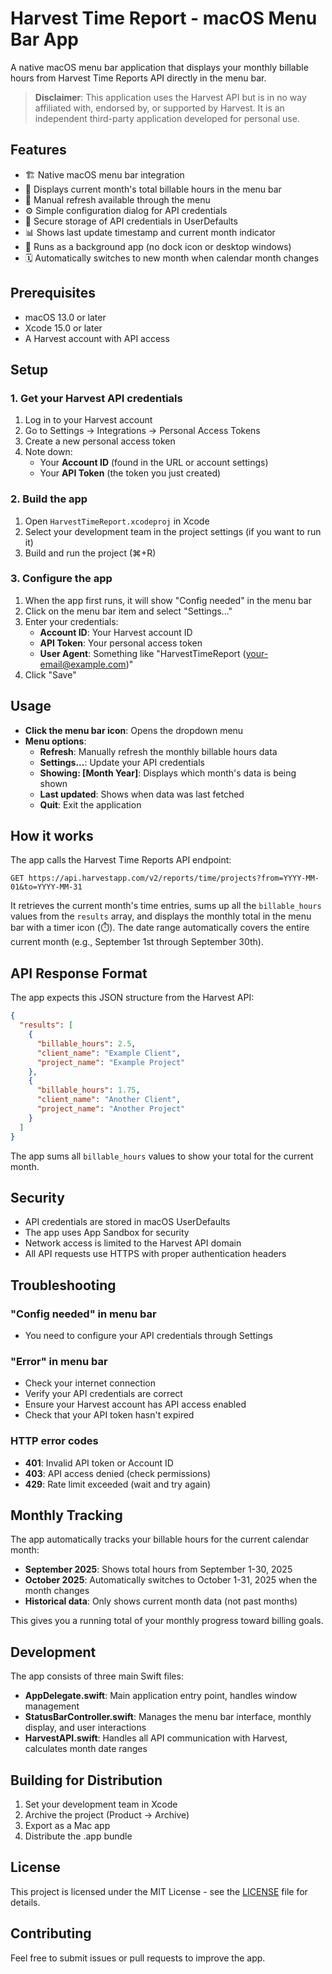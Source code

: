 # Harvest Time Report - macOS Menu Bar App

A native macOS menu bar application that displays your monthly billable hours from Harvest Time Reports API directly in the menu bar.

> **Disclaimer**: This application uses the Harvest API but is in no way affiliated with, endorsed by, or supported by Harvest. It is an independent third-party application developed for personal use.

## Features

- 🏗️ Native macOS menu bar integration
- 📅 Displays current month's total billable hours in the menu bar
- 🔄 Manual refresh available through the menu
- ⚙️ Simple configuration dialog for API credentials
- 🔐 Secure storage of API credentials in UserDefaults
- 📊 Shows last update timestamp and current month indicator
- 🚫 Runs as a background app (no dock icon or desktop windows)
- 🗓️ Automatically switches to new month when calendar month changes

## Prerequisites

- macOS 13.0 or later
- Xcode 15.0 or later
- A Harvest account with API access

## Setup

### 1. Get your Harvest API credentials

1. Log in to your Harvest account
2. Go to Settings → Integrations → Personal Access Tokens
3. Create a new personal access token
4. Note down:
   - Your **Account ID** (found in the URL or account settings)
   - Your **API Token** (the token you just created)

### 2. Build the app

1. Open `HarvestTimeReport.xcodeproj` in Xcode
2. Select your development team in the project settings (if you want to run it)
3. Build and run the project (⌘+R)

### 3. Configure the app

1. When the app first runs, it will show "Config needed" in the menu bar
2. Click on the menu bar item and select "Settings..."
3. Enter your credentials:
   - **Account ID**: Your Harvest account ID
   - **API Token**: Your personal access token
   - **User Agent**: Something like "HarvestTimeReport (your-email@example.com)"
4. Click "Save"

## Usage

- **Click the menu bar icon**: Opens the dropdown menu
- **Menu options**:
  - **Refresh**: Manually refresh the monthly billable hours data
  - **Settings...**: Update your API credentials
  - **Showing: [Month Year]**: Displays which month's data is being shown
  - **Last updated**: Shows when data was last fetched
  - **Quit**: Exit the application

## How it works

The app calls the Harvest Time Reports API endpoint:
```
GET https://api.harvestapp.com/v2/reports/time/projects?from=YYYY-MM-01&to=YYYY-MM-31
```

It retrieves the current month's time entries, sums up all the `billable_hours` values from the `results` array, and displays the monthly total in the menu bar with a timer icon (⏱️). The date range automatically covers the entire current month (e.g., September 1st through September 30th).

## API Response Format

The app expects this JSON structure from the Harvest API:

```json
{
  "results": [
    {
      "billable_hours": 2.5,
      "client_name": "Example Client",
      "project_name": "Example Project"
    },
    {
      "billable_hours": 1.75,
      "client_name": "Another Client", 
      "project_name": "Another Project"
    }
  ]
}
```

The app sums all `billable_hours` values to show your total for the current month.

## Security

- API credentials are stored in macOS UserDefaults
- The app uses App Sandbox for security
- Network access is limited to the Harvest API domain
- All API requests use HTTPS with proper authentication headers

## Troubleshooting

### "Config needed" in menu bar
- You need to configure your API credentials through Settings

### "Error" in menu bar
- Check your internet connection
- Verify your API credentials are correct
- Ensure your Harvest account has API access enabled
- Check that your API token hasn't expired

### HTTP error codes
- **401**: Invalid API token or Account ID
- **403**: API access denied (check permissions)
- **429**: Rate limit exceeded (wait and try again)

## Monthly Tracking

The app automatically tracks your billable hours for the current calendar month:

- **September 2025**: Shows total hours from September 1-30, 2025
- **October 2025**: Automatically switches to October 1-31, 2025 when the month changes
- **Historical data**: Only shows current month data (not past months)

This gives you a running total of your monthly progress toward billing goals.

## Development

The app consists of three main Swift files:

- **AppDelegate.swift**: Main application entry point, handles window management
- **StatusBarController.swift**: Manages the menu bar interface, monthly display, and user interactions
- **HarvestAPI.swift**: Handles all API communication with Harvest, calculates month date ranges

## Building for Distribution

1. Set your development team in Xcode
2. Archive the project (Product → Archive)
3. Export as a Mac app
4. Distribute the .app bundle

## License

This project is licensed under the MIT License - see the [LICENSE](LICENSE) file for details.

## Contributing

Feel free to submit issues or pull requests to improve the app.
